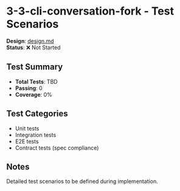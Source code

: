 # 3-3-cli-conversation-fork - Test Scenarios

**Design**: [design.md](./design.md)  
**Status**: ❌ Not Started

## Test Summary
- **Total Tests**: TBD
- **Passing**: 0
- **Coverage**: 0%

## Test Categories
- Unit tests
- Integration tests
- E2E tests
- Contract tests (spec compliance)

## Notes
Detailed test scenarios to be defined during implementation.
